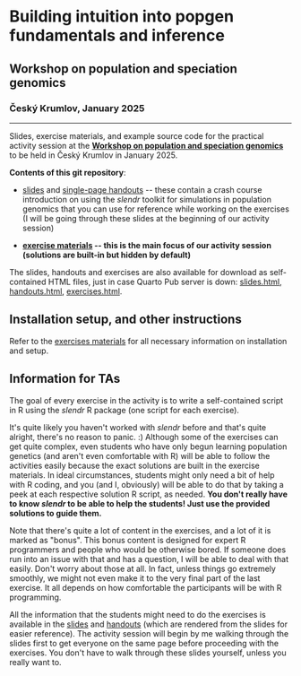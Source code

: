 # Building intuition into popgen fundamentals and inference

## Workshop on population and speciation genomics

### Český Krumlov, January 2025

------------------------------------------------------------------------

Slides, exercise materials, and example source code for the practical activity
session at the [**Workshop on population and speciation genomics**](http://evomics.org/workshops/workshop-on-population-and-speciation-genomics/2025-workshop-on-population-and-speciation-genomics-cesky-krumlov/) to be held in Český Krumlov in January 2025.

**Contents of this git repository**:

- [slides](https://bodkan.quarto.pub/cesky-krumlov-2025-slides/) and
[single-page handouts](https://bodkan.quarto.pub/cesky-krumlov-2025-handouts/)
-- these contain a crash course introduction on using the _slendr_ toolkit for
simulations in population genomics that you can use for reference while working
on the exercises (I will be going through these slides at the beginning of our
activity session)

- **[exercise materials](https://bodkan.quarto.pub/cesky-krumlov-2025-exercises/)
-- this is the main focus of our activity session (solutions are built-in but
hidden by default)**

The slides, handouts and exercises are also available for download as
self-contained HTML files, just in case Quarto Pub server is down:
[slides.html](slides.html), [handouts.html](handouts.html),
[exercises.html](exercises.html).

## Installation setup, and other instructions

Refer to the [exercises materials](https://bodkan.quarto.pub/cesky-krumlov-2025-exercises/)
for all necessary information
on installation and setup.

## Information for TAs

The goal of every exercise in the activity is to write a self-contained script
in R using the _slendr_ R package (one script for each exercise).

It's quite likely you haven't worked with _slendr_ before and that's quite
alright, there's no reason to panic. :) Although some of the exercises can get
quite complex, even students who have only begun learning population genetics
(and aren't even comfortable with R) will be able to follow the activities
easily because the exact solutions are built in the exercise materials.
In ideal circumstances, students might only need a bit of help with R coding,
and you (and I, obviously) will be able to do that by taking a peek at each
respective solution R script, as needed. **You don't really have to know
_slendr_ to be able to help the students! Just use the provided solutions
to guide them.**

Note that there's quite a lot of content in the exercises, and a lot of it is
marked as "bonus". This bonus content is designed for expert R programmers and
people who would be otherwise bored. If someone does run into an issue with
that and has a question, I will be able to deal with that easily. Don't worry
about those at all. In fact, unless things go extremely smoothly, we might not
even make it to the very final part of the last exercise. It all depends on how
comfortable the participants will be with R programming.

All the information that the students might need to do the exercises is
available in the [slides](https://bodkan.quarto.pub/cesky-krumlov-2025-slides/)
and [handouts](https://bodkan.quarto.pub/cesky-krumlov-2025-handounts/)
(which are rendered from the slides for easier reference). The activity
session will begin by me walking through the slides first to get everyone
on the same page before proceeding with the exercises. You don't have to walk
through these slides yourself, unless you really want to.
